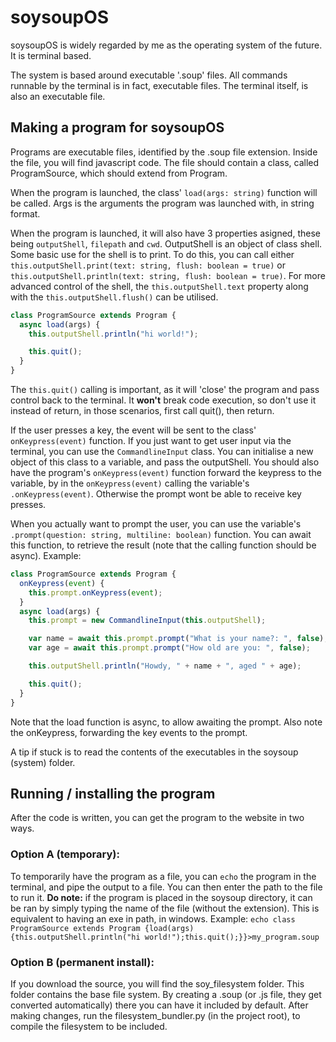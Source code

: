 # soysoupOS

soysoupOS is widely regarded by me as the operating system of the future. It is terminal based.

The system is based around executable '.soup' files. All commands runnable by the terminal is in fact, executable files. The terminal itself, is also an executable file.

## Making a program for soysoupOS

Programs are executable files, identified by the .soup file extension. Inside the file, you will find javascript code. The file should contain a class, called ProgramSource, which should extend from Program.

When the program is launched, the class' `load(args: string)` function will be called. Args is the arguments the program was launched with, in string format.

When the program is launched, it will also have 3 properties asigned, these being `outputShell`, `filepath` and `cwd`. OutputShell is an object of class shell. Some basic use for the shell is to print. To do this, you can call either `this.outputShell.print(text: string, flush: boolean = true)` or `this.outputShell.println(text: string, flush: boolean = true)`. For more advanced control of the shell, the `this.outputShell.text` property along with the `this.outputShell.flush()` can be utilised.

```js
class ProgramSource extends Program {
  async load(args) {
    this.outputShell.println("hi world!");

    this.quit();
  }
}
```

The `this.quit()` calling is important, as it will 'close' the program and pass control back to the terminal. It **won't** break code execution, so don't use it instead of return, in those scenarios, first call quit(), then return.

If the user presses a key, the event will be sent to the class' `onKeypress(event)` function. If you just want to get user input via the terminal, you can use the `CommandlineInput` class. You can initialise a new object of this class to a variable, and pass the outputShell. You should also have the program's `onKeypress(event)` function forward the keypress to the variable, by in the `onKeypress(event)` calling the variable's `.onKeypress(event)`. Otherwise the prompt wont be able to receive key presses.

When you actually want to prompt the user, you can use the variable's `.prompt(question: string, multiline: boolean)` function. You can await this function, to retrieve the result (note that the calling function should be async). Example:

```js
class ProgramSource extends Program {
  onKeypress(event) {
    this.prompt.onKeypress(event);
  }
  async load(args) {
    this.prompt = new CommandlineInput(this.outputShell);

    var name = await this.prompt.prompt("What is your name?: ", false);
    var age = await this.prompt.prompt("How old are you: ", false);

    this.outputShell.println("Howdy, " + name + ", aged " + age);

    this.quit();
  }
}
```

Note that the load function is async, to allow awaiting the prompt. Also note the onKeypress, forwarding the key events to the prompt.

A tip if stuck is to read the contents of the executables in the soysoup (system) folder.

## Running / installing the program

After the code is written, you can get the program to the website in two ways.

### Option A (temporary):

To temporarily have the program as a file, you can `echo` the program in the terminal, and pipe the output to a file. You can then enter the path to the file to run it. **Do note:** if the program is placed in the soysoup directory, it can be ran by simply typing the name of the file (without the extension). This is equivalent to having an exe in path, in windows.
Example: `echo class ProgramSource extends Program {load(args) {this.outputShell.println("hi world!");this.quit();}}>my_program.soup`

### Option B (permanent install):

If you download the source, you will find the soy_filesystem folder. This folder contains the base file system. By creating a .soup (or .js file, they get converted automatically) there you can have it included by default. After making changes, run the filesystem_bundler.py (in the project root), to compile the filesystem to be included.
